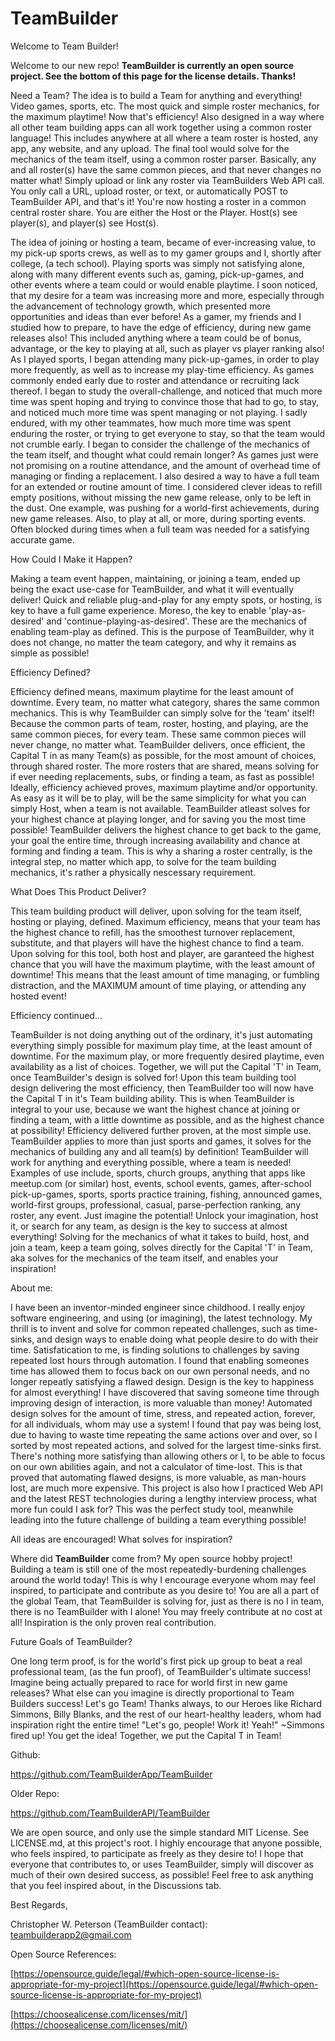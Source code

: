 # TeamBuilder

Welcome to Team Builder!

Welcome to our new repo! **TeamBuilder is currently an open source project. See the bottom of this page for the license details. Thanks!**

Need a Team? The idea is to build a Team for anything and everything! Video games, sports, etc. The most quick and simple roster mechanics, for the maximum playtime! Now that's efficiency! Also designed in a way where all other team building apps can all work together using a common roster language! This includes anywhere at all where a team roster is hosted, any app, any website, and any upload. The final tool would solve for the mechanics of the team itself, using a common roster parser. Basically, any and all roster(s) have the same common pieces, and that never changes no matter what! Simply upload or link any roster via TeamBuilders Web API call. You only call a URL, upload roster, or text, or automatically POST to TeamBuilder API, and that's it! You're now hosting a roster in a common central roster share. You are either the Host or the Player. Host(s) see player(s), and player(s) see Host(s).

The idea of joining or hosting a team, became of ever-increasing value, to my pick-up sports crews, as well as to my gamer groups and I, shortly after college, (a tech school). Playing sports was simply not satisfying alone, along with many different events such as, gaming, pick-up-games, and other events where a team could or would enable playtime. I soon noticed, that my desire for a team was increasing more and more, especially through the advancement of technology growth, which presented more opportunities and ideas than ever before! As a gamer, my friends and I studied how to prepare, to have the edge of efficiency, during new game releases also! This included anything where a team could be of bonus, advantage, or the key to playing at all, such as player vs player ranking also! As I played sports, I began attending many pick-up-games, in order to play more frequently, as well as to increase my play-time efficiency. As games commonly ended early due to roster and attendance or recruiting lack thereof. I began to study the overall-challenge, and noticed that much more time was spent hoping and trying to convince those that had to go, to stay, and noticed much more time was spent managing or not playing. I sadly endured, with my other teammates, how much more time was spent enduring the roster, or trying to get everyone to stay, so that the team would not crumble early. I began to consider the challenge of the mechanics of the team itself, and thought what could remain longer? As games just were not promising on a routine attendance, and the amount of overhead time of managing or finding a replacement. I also desired a way to have a full team for an extended or routine amount of time. I considered clever ideas to refill empty positions, without missing the new game release, only to be left in the dust. One example, was pushing for a world-first achievements, during new game releases. Also, to play at all, or more, during sporting events. Often blocked during times when a full team was needed for a satisfying accurate game. 

How Could I Make it Happen?

Making a team event happen, maintaining, or joining a team, ended up being the exact use-case for TeamBuilder, and what it will eventually deliver! Quick and reliable plug-and-play for any empty spots, or hosting, is key to have a full game experience. Moreso, the key to enable 'play-as-desired' and 'continue-playing-as-desired'. These are the mechanics of enabling team-play as defined. This is the purpose of TeamBuilder, why it does not change, no matter the team category, and why it remains as simple as possible! 

Efficiency Defined?

Efficiency defined means, maximum playtime for the least amount of downtime. Every team, no matter what category, shares the same common mechanics. This is why TeamBuilder can simply solve for the 'team' itself! Because the common parts of team, roster, hosting, and playing, are the same common pieces, for every team. These same common pieces will never change, no matter what. TeamBuilder delivers, once efficient, the Capital T in as many Team(s) as possible, for the most amount of choices, through shared roster. The more rosters that are shared, means solving for if ever needing replacements, subs, or finding a team, as fast as possible! Ideally, efficiency achieved proves, maximum playtime and/or opportunity. As easy as it will be to play, will be the same simplicity for what you can simply Host, when a team is not available. TeamBuilder atleast solves for your highest chance at playing longer, and for saving you the most time possible! TeamBuilder delivers the highest chance to get back to the game, your goal the entire time, through increasing availability and chance at forming and finding a team. This is why a sharing a roster centrally, is the integral step, no matter which app, to solve for the team building mechanics, it's rather a physically nescessary requirement.

What Does This Product Deliver?

This team building product will deliver, upon solving for the team itself, hosting or playing, defined. Maximum efficiency, means that your team has the highest chance to refill, has the smoothest turnover replacement, substitute, and that players will have the highest chance to find a team. Upon solving for this tool, both host and player, are garanteed the highest chance that you will have the maximum playtime, with the least amount of downtime! This means that the least amount of time managing, or fumbling distraction, and the MAXIMUM amount of time playing, or attending any hosted event! 

Efficiency continued...

TeamBuilder is not doing anything out of the ordinary, it's just automating everything simply possible for maximum play time, at the least amount of downtime. For the maximum play, or more frequently desired playtime, even availability as a list of choices. Together, we will put the Capital 'T' in Team, once TeamBuilder's design is solved for! Upon this team building tool design delivering the most efficiency, then TeamBuilder too will now have the Capital T in it's Team building ability. This is when TeamBuilder is integral to your use, because we want the highest chance at joining or finding a team, with a little downtime as possible, and as the highest chance at possibility! Efficiency delivered further proven, at the most simple use. 
TeamBuilder applies to more than just sports and games, it solves for the mechanics of building any and all team(s) by definition! TeamBuilder will work for anything and everything possible, where a team is needed! Examples of use include, sports, church groups, anything that apps like meetup.com (or similar) host, events, school events, games, after-school pick-up-games, sports, sports practice training, fishing, announced games, world-first groups, professional, casual, parse-perfection ranking, any roster, any event. Just imagine the potential! Unlock your imagination, host it, or search for any team, as design is the key to success at almost everything! Solving for the mechanics of what it takes to build, host, and join a team, keep a team going, solves directly for the Capital 'T' in Team, aka solves for the mechanics of the team itself, and enables your inspiration!

About me:

I have been an inventor-minded engineer since childhood. I really enjoy software engineering, and using (or imagining), the latest technology. My thrill is to invent and solve for common repeated challenges, such as time-sinks, and design ways to enable doing what people desire to do with their time. Satisfatication to me, is finding solutions to challenges by saving repeated lost hours through automation. I found that enabling someones time has allowed them to focus back on our own personal needs, and no longer repeatly satisfying a flawed design. Design is the key to happiness for almost everything! I have discovered that saving someone time through improving design of interaction, is more valuable than money! Automated design solves for the amount of time, stress, and repeated action, forever, for all individuals, whom may use a system! I found that pay was being lost, due to having to waste time repeating the same actions over and over, so I sorted by most repeated actions, and solved for the largest time-sinks first. There's nothing more satisfying than allowing others or I, to be able to focus on our own abilities again, and not a calculator of time-lost. This is that proved that automating flawed designs, is more valuable, as man-hours lost, are much more expensive. 
This project is also how I practiced Web API and the latest REST technologies during a lengthy interview process, what more fun could I ask for? This was the perfect study tool, meanwhile leading into the future challenge of building a team everything possible!


All ideas are encouraged! What solves for inspiration?


Where did **TeamBuilder** come from?
My open source hobby project! Building a team is still one of the most repeatedly-burdening challenges around the world today! This is why I encourage everyone whom may feel inspired, to participate and contribute as you desire to! You are all a part of the global Team, that TeamBuilder is solving for, just as there is no I in team, there is no TeamBuilder with I alone! You may freely contribute at no cost at all! Inspiration is the only proven real contribution. 


Future Goals of TeamBuilder?

One long term proof, is for the world's first pick up group to beat a real professional team, (as the fun proof), of TeamBuilder's ultimate success! Imagine being actually prepared to race for world first in new game releases? What else can you imagine is directly proportional to Team Builders success! Let's go Team! Thanks always, to our Heroes like Richard Simmons, Billy Blanks, and the rest of our heart-healthy leaders, whom had inspiration right the entire time! "Let's go, people! Work it! Yeah!" ~Simmons fired up! You get the idea! Together, we put the Capital T in Team!

Github:

https://github.com/TeamBuilderApp/TeamBuilder

Older Repo:

https://github.com/TeamBuilderAPI/TeamBuilder


We are open source, and only use the simple standard MIT License. See LICENSE.md, at this project's root. I highly encourage that anyone possible, who feels inspired, to participate as freely as they desire to! I hope that everyone that contributes to, or uses TeamBuilder, simply will discover as much of their own desired success, as possible! Feel free to ask anything that you feel inspired about, in the Discussions tab.


Best Regards,

Christopher W. Peterson
(TeamBuilder contact): teambuilderapp2@gmail.com


Open Source References:

[https://opensource.guide/legal/#which-open-source-license-is-appropriate-for-my-project](https://opensource.guide/legal/#which-open-source-license-is-appropriate-for-my-project)

[https://choosealicense.com/licenses/mit/](https://choosealicense.com/licenses/mit/)
